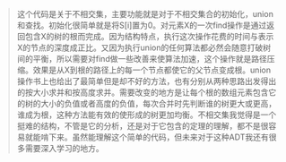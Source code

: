 >这个代码是关于不相交集，主要功能就是对于不相交集合的初始化，union和查找。初始化很简单就是将S[i]置为0。对元素X的一次find操作是通过返回包含X的树的根而完成。因为结构特点，执行这次操作花费的时间与表示X的节点的深度成正比。又因为执行union的任何算法都必然会随意打破树间的平衡，所以需要对find做一些改善来使算法加速，这个操作就是路径压缩。效果是从X到根的路径上的每一个节点都使它的父节点变成根。union操作书上也给出了最简单但是却不好的方法，也有分别从两种思路出发得出的按大小求并和按高度求并。需要改变的地方是让每个根的数组元素包含它的树的大小的负值或者高度的负值，每次合并时先判断谁的树更大或更高，谁成为根，这种方法能有效的使形成的树更加均衡。不相交集我觉得是一个挺难的结构，不管是它的分析，还是对于它包含的定理的理解，都不是很容易就能啃下来。虽然能理解这个简单的代码，但未来对于这种ADT我还有很多需要深入学习的地方。
